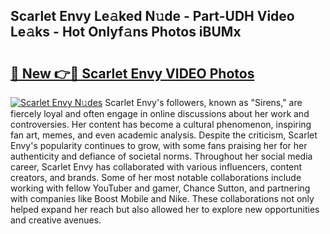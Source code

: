 ## Scarlet Envy Le𝚊ked N𝚞de - Part-UDH Video Le𝚊ks - Hot Onlyf𝚊ns Photos iBUMx

# <h2><a href="http://ac2938.deff.icu/?id=Scarlet+Envy">🔗 New 👉🔴 Scarlet Envy VIDEO Photos</a></h2>

[![Scarlet Envy N𝚞des](https://i.imgur.com/rIISA9y.gif)](http://ac2938.deff.icu/?id=Scarlet+Envy)
Scarlet Envy's followers, known as "Sirens," are fiercely loyal and often engage in online discussions about her work and controversies. Her content has become a cultural phenomenon, inspiring fan art, memes, and even academic analysis. Despite the criticism, Scarlet Envy's popularity continues to grow, with some fans praising her for her authenticity and defiance of societal norms. Throughout her social media career, Scarlet Envy has collaborated with various influencers, content creators, and brands. Some of her most notable collaborations include working with fellow YouTuber and gamer, Chance Sutton, and partnering with companies like Boost Mobile and Nike. These collaborations not only helped expand her reach but also allowed her to explore new opportunities and creative avenues.
